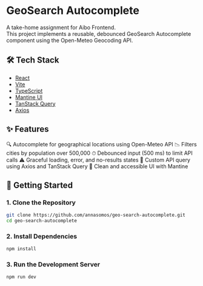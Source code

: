 # GeoSearch Autocomplete

A take-home assignment for Aibo Frontend.  
This project implements a reusable, debounced GeoSearch Autocomplete component using the Open-Meteo Geocoding API.

## 🛠 Tech Stack

- [React](https://reactjs.org/)
- [Vite](https://vitejs.dev/)
- [TypeScript](https://www.typescriptlang.org/)
- [Mantine UI](https://mantine.dev/)
- [TanStack Query](https://tanstack.com/query/latest)
- [Axios](https://axios-http.com/)

## ✨ Features

🔍 Autocomplete for geographical locations using Open-Meteo API
📉 Filters cities by population over 500,000
⏱ Debounced input (500 ms) to limit API calls
⚠️ Graceful loading, error, and no-results states
🎯 Custom API query using Axios and TanStack Query
🧼 Clean and accessible UI with Mantine

## 🚀 Getting Started

### 1. Clone the Repository

```bash
git clone https://github.com/annasomos/geo-search-autocomplete.git
cd geo-search-autocomplete
```
### 2. Install Dependencies


```bash
npm install
```


### 3. Run the Development Server

```bash
npm run dev
```
